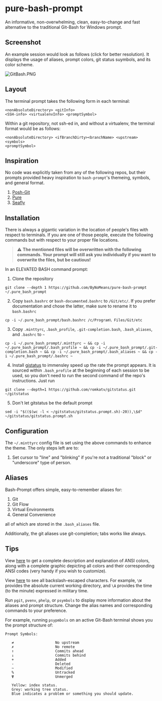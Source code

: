 # pure-bash-prompt

An informative, non-overwhelming, clean, easy-to-change and fast alternative to the traditional Git-Bash for Windows prompt.

## Screenshot

An example session would look as follows (click for better resolution). It displays the usage of aliases, prompt colors, git status suymbols, and its color scheme.

![GitBash.PNG](https://github.com/ByNoMeans/pure-bash-prompt/blob/master/GitBash.PNG)

## Layout

The terminal prompt takes the following form in each terminal: 

```
<nonAbsoluteDirectory> <gitInfo>
<SSH-info> <virtualenvInfo> <promptSymbol>
```

Within a git repository, not ssh-ed in, and without a virtualenv, the terminal format would be as follows: 

```
<nonAbsoluteDirectory> <ifBranchDirty><branchName> <upstream> <symbols>
<promptSymbol>
```
   
## Inspiration

No code was explicitly taken from any of the following repos, but their prompts provided heavy inspiration to `bash-prompt`'s themeing, symbols, and general format.

1. [Posh-Git](https://github.com/dahlbyk/posh-git/)
2. [Pure](https://github.com/sindresorhus/pure)
3. [Seafly](https://github.com/bluz71/bash-seafly-prompt/)

## Installation

There is always a gigantic variation in the location of people's files with respect to terminals. If you are one of those people, execute the following commands but with respect to your proper file locations.

> :warning: **The mentioned files will be overwritten with the following commands. Your prompt will still ask you individually if you want to overwrite the files, but be cautious!**

In an ELEVATED BASH command prompt:

1. Clone the repository
```
git clone --depth 1 https://github.com/ByNoMeans/pure-bash-prompt ~/.pure_bash_prompt
```
2. Copy `bash.bashrc` or `bash-documented.bashrc` to `/Git/etc/`. If you prefer documentation and chose the latter, make sure to rename it to `bash.bashrc`
```
cp -i ~/.pure_bash_prompt/bash.bashrc /c/Program\ Files/Git/etc
```
3. Copy `.minttyrc`, `.bash_profile`, `.git-completion.bash`, `.bash_aliases`, and `.bashrc` to `~`
```
cp -i ~/.pure_bash_prompt/.minttyrc ~ && cp -i ~/.pure_bash_prompt/.bash_profile ~ && cp -i ~/.pure_bash_prompt/.git-completion.bash ~ && cp -i ~/.pure_bash_prompt/.bash_aliases ~ && cp -i ~/.pure_bash_prompt/.bashrc ~
```
4. Install [gistatus](https://github.com/romkatv/gitstatus) to immensley speed up the rate the prompt appears. It is sourced within `.bash_profile` at the beginning of each session to be used, so you don't need to run the second command of the repo's instructions. Just run
```
git clone --depth=1 https://github.com/romkatv/gitstatus.git ~/gitstatus
```
5. Don't let gitstatus be the default prompt
```
sed -i "$(($(wc -l < ~/gitstatus/gitstatus.prompt.sh)-20)),\$d" ~/gitstatus/gitstatus.prompt.sh
```

## Configuration

The `~/.minttyrc` config file is set using the above commands to enhance the theme. The only steps left are to:

1. Set cursor to "line" and "blinking" if you're not a traditional "block" or  "underscore" type of person.

## Aliases

Bash-Prompt offers simple, easy-to-remember aliases for:

1. Git
2. Git Flow
3. Virtual Environments
4. General Convenience

all of which are stored in the `.bash_aliases` file.

Additionally, the git aliases use git-completion; tabs works like always.

## Tips

View [here](https://unix.stackexchange.com/questions/124407/what-color-codes-can-i-use-in-my-ps1-prompt) to get a complete description and explanation of ANSI colors, along with a complete graphic depicting all colors and their corresponding ANSI codes (very handy if you wish to customize).

View [here](https://www.cyberciti.biz/tips/howto-linux-unix-bash-shell-setup-prompt.html) to see all backslash-escaped characters. For example, `\W` provides the absolute current working directory, and `\A` provides the time (to the minute) expressed in military time.

Run `pgit`, `pvenv`, `phelp`, or `psymbols` to display more information about the aliases and prompt structure. Change the alias names and corresponding commands to your preference.

For example, running `psypmbols` on an active Git-Bash terminal shows you the prompt structure of:
```
Prompt Symbols:

   ≠                   No upstream
   ✗                   No remote
   ↑                   Commits ahead
   ↓                   Commits behind
   +                   Added
   -                   Deleted
   ~                   Modified
   %                   Untracked
   Ψ                   Unmerged

   Yellow: index status.
   Grey: working tree status.
   Blue indicates a problem or something you should update.
```
